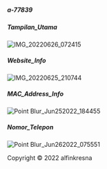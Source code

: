##### a-77839

##### Tampilan_Utama
![IMG_20220626_072415](https://user-images.githubusercontent.com/75003444/175795033-67dc8101-75a4-445a-b10a-62a36c584234.jpg)

##### Website_Info
![IMG_20220625_210744](https://user-images.githubusercontent.com/75003444/175777308-a30d8be1-1c23-487a-b75d-d80dfbb1c441.jpg)

##### MAC_Address_Info
![Point Blur_Jun252022_184455](https://user-images.githubusercontent.com/75003444/175772485-4ed73500-4c64-469b-a973-602f95e8844b.jpg)

##### Nomor_Telepon
![Point Blur_Jun262022_075551](https://user-images.githubusercontent.com/75003444/175795038-f45d0040-8880-48fa-8f2e-e17c254ceb78.jpg)

Copyright © 2022 alfinkresna
